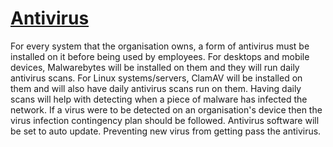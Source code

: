 # <u>**Antivirus**</u>

For every system that the organisation owns, a form of antivirus must be installed on it before being used by employees. For desktops and mobile devices, Malwarebytes will be installed on them and they will run daily antivirus scans. For Linux systems/servers, ClamAV will be installed on them and will also have daily antivirus scans run on them. Having daily scans will help with detecting when a piece of malware has infected the network. If a virus were to be detected on an organisation's device then the virus infection contingency plan should be followed. Antivirus software will be set to auto update. Preventing new virus from getting pass the antivirus.
